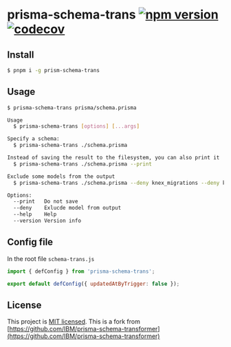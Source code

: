 # prisma-schema-trans [![npm version](https://badge.fury.io/js/prisma-schema-trans.svg)](https://www.npmjs.com/package/prisma-schema-trans) [![codecov](https://codecov.io/gh/botika/prisma-schema-transformer/branch/master/graph/badge.svg?token=5AQGYN30DL)](https://codecov.io/gh/botika/prisma-schema-transformer)

## Install

```bash
$ pnpm i -g prism-schema-trans
```

## Usage

```bash
$ prisma-schema-trans prisma/schema.prisma
```

```bash
Usage
  $ prisma-schema-trans [options] [...args]

Specify a schema:
  $ prisma-schema-trans ./schema.prisma

Instead of saving the result to the filesystem, you can also print it
  $ prisma-schema-trans ./schema.prisma --print

Exclude some models from the output
  $ prisma-schema-trans ./schema.prisma --deny knex_migrations --deny knex_migration_lock

Options:
  --print   Do not save
  --deny    Exlucde model from output
  --help    Help
  --version Version info
```

## Config file

In the root file `schema-trans.js`

```javascript
import { defConfig } from 'prisma-schema-trans';

export default defConfig({ updatedAtByTrigger: false });
```

## License

This project is [MIT licensed](./LICENSE).
This is a fork from [https://github.com/IBM/prisma-schema-transformer](https://github.com/IBM/prisma-schema-transformer)
